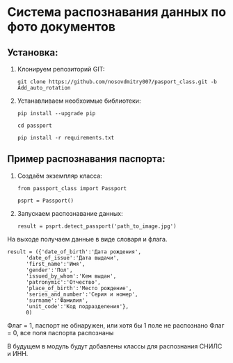 # Система распознавания данных по фото документов

## Установка:

1. Клонируем репозиторий GIT:

    `git clone https://github.com/nosovdmitry007/pasport_class.git -b Add_auto_rotation`

2. Устанавливаем необхоимые библиотеки:

    `pip install --upgrade pip`
   
   `cd passport`

    `pip install -r requirements.txt`

## Пример распознавания паспорта:
1. Создаём экземпляр класса:

   `from passport_class import Passport`

   `psprt = Passport()`
2. Запускаем распознавание данных:

   `result = psprt.detect_passport('path_to_image.jpg')`

На выходе получаем данные в виде словаря и флага.

```
result = ({'date_of_birth':'Дата рождения',
      'date_of_issue':'Дата выдачи',
      'first_name':'Имя',
      'gender':'Пол',
      'issued_by_whom':'Кем выдан',
      'patronymic':'Отчество',
      'place_of_birth':'Место рождение',
      'series_and_number':'Серия и номер',
      'surname':'Фамилия',
      'unit_code':'Код подразделения'},
      0)
```
Флаг = 1, паспорт не обнаружен, или хотя бы 1 поле не распознано
Флаг = 0, все поля паспорта распознаны 

В будущем в модуль будут добавлены классы для распознания СНИЛС и ИНН.
